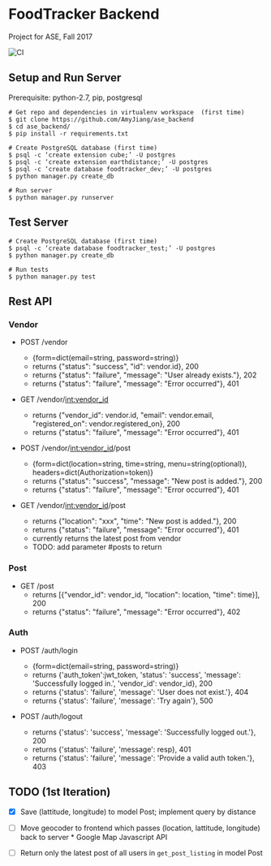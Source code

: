 FoodTracker Backend
===========================
Project for ASE, Fall 2017

![CI](https://travis-ci.org/AmyJiang/ase_backend.svg?branch=master)

## Setup and Run Server

Prerequisite: python-2.7, pip, postgresql

```
# Get repo and dependencies in virtualenv workspace  (first time)
$ git clone https://github.com/AmyJiang/ase_backend
$ cd ase_backend/
$ pip install -r requirements.txt

# Create PostgreSQL database (first time)
$ psql -c ‘create extension cube;’ -U postgres
$ psql -c ‘create extension earthdistance;’ -U postgres
$ psql -c ‘create database foodtracker_dev;’ -U postgres
$ python manager.py create_db

# Run server
$ python manager.py runserver
```

## Test Server

```
# Create PostgreSQL database (first time)
$ psql -c ‘create database foodtracker_test;’ -U postgres
$ python manager.py create_db

# Run tests
$ python manager.py test
```

## Rest API

### Vendor
* POST /vendor
  * {form=dict(email=string, password=string)}
  * returns {"status": "success", "id": vendor.id}, 200
  * returns {"status": "failure", "message": "User already exists."}, 202
  * returns {"status": "failure", "message": "Error occurred"}, 401

* GET  /vendor/<int:vendor_id>
  * returns  {"vendor_id": vendor.id, "email": vendor.email, "registered_on": vendor.registered_on}, 200
  * returns {"status": "failure", "message": "Error occurred"}, 401

* POST /vendor/<int:vendor_id>/post
  * {form=dict(location=string, time=string, menu=string(optional)), headers=dict(Authorization=token)}
  * returns {"status": "success", "message": "New post is added."}, 200
  * returns {"status": "failure", "message": "Error occurred"}, 401

* GET /vendor/<int:vendor_id>/post
  * returns {"location": "xxx", "time": "New post is added."}, 200
  * returns {"status": "failure", "message": "Error occurred"}, 401
  * currently returns the latest post from vendor
  * TODO: add parameter #posts to return



### Post
* GET  /post
  * returns \[{"vendor_id": vendor_id, "location": location, "time": time}\], 200
  * returns {"status": "failure", "message": "Error occurred"}, 402



### Auth
* POST /auth/login
  * {form=dict(email=string, password=string)}
  * returns {'auth_token':jwt_token, 'status': 'success', 'message': 'Successfully logged in.', 'vendor_id': vendor_id}, 200
  * returns {'status': 'failure', 'message': 'User does not exist.'}, 404
  * returns {'status': 'failure', 'message': 'Try again'}, 500

* POST /auth/logout
  * returns {'status': 'success', 'message': 'Successfully logged out.'}, 200
  * returns {'status': 'failure', 'message': resp}, 401
  * returns {'status': 'failure',  'message': 'Provide a valid auth token.'}, 403

## TODO (1st Iteration)
* [x] Save (lattitude, longitude) to model Post; implement query by distance
* [ ] Move geocoder to frontend which passes (location, lattitude, longitude) back to server
      * Google Map Javascript API
* [ ] Return only the latest post of all users in `get_post_listing` in model Post

